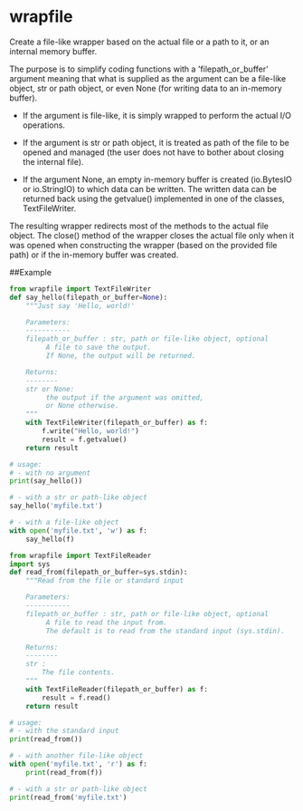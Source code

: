 # wrapfile

Create a file-like wrapper based on the actual file or a path to it,
or an internal memory buffer.

The purpose is to simplify coding functions with a
'filepath_or_buffer' argument meaning that what is supplied as the
argument can be a file-like object, str or path object, or even None
(for writing data to an in-memory buffer).

- If the argument is file-like, it is simply wrapped to perform the
  actual I/O operations.

- If the argument is str or path object, it is treated as path of the
  file to be opened and managed (the user does not have to bother
  about closing the internal file).

- If the argument None, an empty in-memory buffer is created
  (io.BytesIO or io.StringIO) to which data can be written. The
  written data can be returned back using the getvalue() implemented
  in one of the classes, TextFileWriter.

The resulting wrapper redirects most of the methods to the actual file
object. The close() method of the wrapper closes the actual file only
when it was opened when constructing the wrapper (based on the
provided file path) or if the in-memory buffer was created.

##Example
```python
from wrapfile import TextFileWriter
def say_hello(filepath_or_buffer=None):
    """Just say 'Hello, world!'

    Parameters:
    -----------
    filepath_or_buffer : str, path or file-like object, optional
         A file to save the output.
         If None, the output will be returned.

    Returns:
    --------
    str or None:
         the output if the argument was omitted,
         or None otherwise.
    """
    with TextFileWriter(filepath_or_buffer) as f:
        f.write("Hello, world!")
        result = f.getvalue()
    return result

# usage:
# - with no argument
print(say_hello())

# - with a str or path-like object
say_hello('myfile.txt')

# - with a file-like object
with open('myfile.txt', 'w') as f:
    say_hello(f)

from wrapfile import TextFileReader
import sys
def read_from(filepath_or_buffer=sys.stdin):
    """Read from the file or standard input

    Parameters:
    -----------
    filepath_or_buffer : str, path or file-like object, optional
         A file to read the input from.
         The default is to read from the standard input (sys.stdin).

    Returns:
    --------
    str : 
        The file contents.
    """
    with TextFileReader(filepath_or_buffer) as f:
        result = f.read()
    return result

# usage:
# - with the standard input
print(read_from())

# - with another file-like object
with open('myfile.txt', 'r') as f:
    print(read_from(f))

# - with a str or path-like object
print(read_from('myfile.txt')

```
